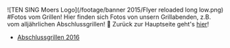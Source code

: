 ![TEN SING Moers Logo](/footage/banner 2015/Flyer reloaded long low.png)
#Fotos vom Grillen!
Hier finden sich Fotos von unsern Grillabenden, z.B. vom alljährlichen Abschlussgrillen! :tada: Zurück zur Hauptseite geht's [hier](../../Links.md)!

* [Abschlussgrillen 2016](http://bit.ly/Abschlussgrillen16)

